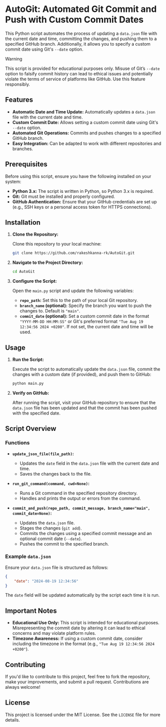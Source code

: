 # AutoGit: Automated Git Commit and Push with Custom Commit Dates

This Python script automates the process of updating a `data.json` file with the current date and time, committing the changes, and pushing them to a specified GitHub branch. Additionally, it allows you to specify a custom commit date using Git's `--date` option.

> [!WARNING]
> This script is provided for educational purposes only. Misuse of Git’s `--date` option to falsify commit history can lead to ethical issues and potentially violate the terms of service of platforms like GitHub. 
> Use this feature responsibly.

## Features

- **Automatic Date and Time Update:** Automatically updates a `data.json` file with the current date and time.
- **Custom Commit Date:** Allows setting a custom commit date using Git's `--date` option.
- **Automated Git Operations:** Commits and pushes changes to a specified GitHub branch.
- **Easy Integration:** Can be adapted to work with different repositories and branches.

## Prerequisites

Before using this script, ensure you have the following installed on your system:

- **Python 3.x:** The script is written in Python, so Python 3.x is required.
- **Git:** Git must be installed and properly configured.
- **GitHub Authentication:** Ensure that your GitHub credentials are set up (e.g., SSH keys or a personal access token for HTTPS connections).

## Installation

1. **Clone the Repository:**

   Clone this repository to your local machine:

   ```bash
   git clone https://github.com/rakeshkanna-rk/AutoGit.git
   ```

2. **Navigate to the Project Directory:**

   ```bash
   cd AutoGit
   ```

3. **Configure the Script:**

   Open the `main.py` script and update the following variables:

   - **`repo_path`:** Set this to the path of your local Git repository.
   - **`branch_name` (optional):** Specify the branch you want to push the changes to. Default is `"main"`.
   - **`commit_date` (optional):** Set a custom commit date in the format `"YYYY-MM-DD HH:MM:SS"` or Git's preferred format `"Tue Aug 19 12:34:56 2024 +0200"`. If not set, the current date and time will be used.

## Usage

1. **Run the Script:**

   Execute the script to automatically update the `data.json` file, commit the changes with a custom date (if provided), and push them to GitHub:

   ```bash
   python main.py
   ```

2. **Verify on GitHub:**

   After running the script, visit your GitHub repository to ensure that the `data.json` file has been updated and that the commit has been pushed with the specified date.

## Script Overview

### Functions

- **`update_json_file(file_path)`:** 
   - Updates the `date` field in the `data.json` file with the current date and time.
   - Saves the changes back to the file.

- **`run_git_command(command, cwd=None)`:** 
   - Runs a Git command in the specified repository directory.
   - Handles and prints the output or errors from the command.

- **`commit_and_push(repo_path, commit_message, branch_name="main", commit_date=None)`:**
   - Updates the `data.json` file.
   - Stages the changes (`git add`).
   - Commits the changes using a specified commit message and an optional commit date (`--date`).
   - Pushes the commit to the specified branch.

### Example `data.json`

Ensure your `data.json` file is structured as follows:

```json
{
    "date": "2024-08-19 12:34:56"
}
```

The `date` field will be updated automatically by the script each time it is run.

## Important Notes

- **Educational Use Only:** This script is intended for educational purposes. Misrepresenting the commit date by altering it can lead to ethical concerns and may violate platform rules.
- **Timezone Awareness:** If using a custom commit date, consider including the timezone in the format (e.g., `"Tue Aug 19 12:34:56 2024 +0200"`).

## Contributing

If you'd like to contribute to this project, feel free to fork the repository, make your improvements, and submit a pull request. Contributions are always welcome!

## License

This project is licensed under the MIT License. See the `LICENSE` file for more details.
